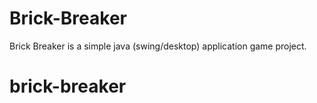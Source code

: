 # Brick-Breaker
 Brick Breaker is a simple java (swing/desktop) application game project.
# brick-breaker
